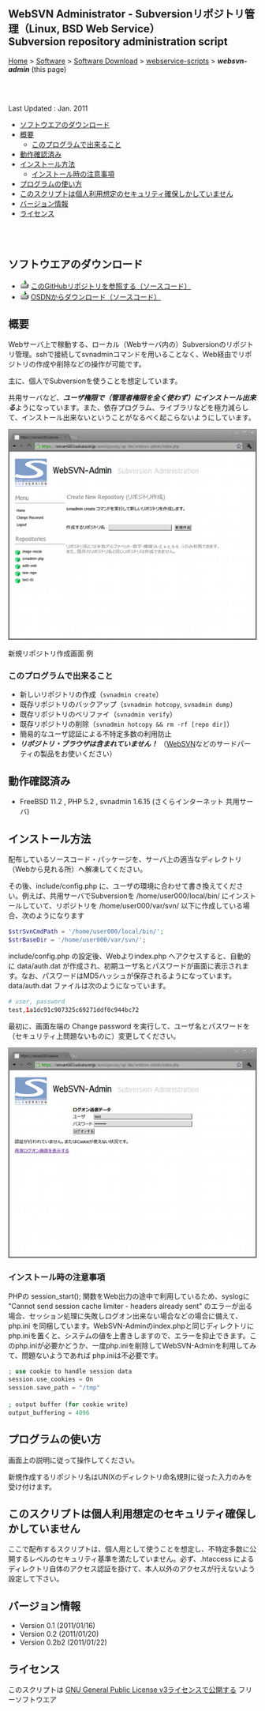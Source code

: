 ## WebSVN Administrator - Subversionリポジトリ管理（Linux, BSD Web Service）<br />Subversion repository administration script<!-- omit in toc -->

[Home](https://oasis3855.github.io/webpage/) > [Software](https://oasis3855.github.io/webpage/software/index.html) > [Software Download](https://oasis3855.github.io/webpage/software/software-download.html) > [webservice-scripts](../README.md) > ***websvn-admin*** (this page)

<br />
<br />

Last Updated : Jan. 2011

- [ソフトウエアのダウンロード](#ソフトウエアのダウンロード)
- [概要](#概要)
  - [このプログラムで出来ること](#このプログラムで出来ること)
- [動作確認済み](#動作確認済み)
- [インストール方法](#インストール方法)
  - [インストール時の注意事項](#インストール時の注意事項)
- [プログラムの使い方](#プログラムの使い方)
- [このスクリプトは個人利用想定のセキュリティ確保しかしていません](#このスクリプトは個人利用想定のセキュリティ確保しかしていません)
- [バージョン情報](#バージョン情報)
- [ライセンス](#ライセンス)

<br />
<br />

## ソフトウエアのダウンロード

- ![download icon](../readme_pics/soft-ico-download-darkmode.gif)   [このGitHubリポジトリを参照する（ソースコード）](../websvn-admin/) 
- ![download icon](../readme_pics/soft-ico-download-darkmode.gif)   [OSDNからダウンロード（ソースコード）](https://ja.osdn.net/projects/websvn-admin/)

## 概要

Webサーバ上で稼動する、ローカル（Webサーバ内の）Subversionのリポジトリ管理。sshで接続してsvnadminコマンドを用いることなく、Web経由でリポジトリの作成や削除などの操作が可能です。

主に、個人でSubversionを使うことを想定しています。

共用サーバなど、***ユーザ権限で（管理者権限を全く使わず）にインストール出来る***ようになっています。また、依存プログラム、ライブラリなどを極力減らして、インストール出来ないということがなるべく起こらないようにしています。 

![ 新規リポジトリ作成画面 ](readme_pics/websvn-admin-02.jpg)

 新規リポジトリ作成画面 例

### このプログラムで出来ること

- 新しいリポジトリの作成（```svnadmin create```）
- 既存リポジトリのバックアップ（```svnadmin hotcopy```, ```svnadmin dump```）
- 既存リポジトリのベリファイ（```svnadmin verify```）
- 既存リポジトリの削除（```svnadmin hotcopy && rm -rf [repo dir]```）
- 簡易的なユーザ認証による不特定多数の利用防止
- ***リポジトリ・ブラウザは含まれていません！*** （[WebSVN](https://github.com/websvnphp/websvn)などのサードパーティの製品をお使いください） 

## 動作確認済み

- FreeBSD 11.2 , PHP 5.2 , svnadmin 1.6.15  (さくらインターネット 共用サーバ)

## インストール方法

配布しているソースコード・パッケージを、サーバ上の適当なディレクトリ（Webから見れる所）へ解凍してください。

その後、include/config.php に、ユーザの環境に合わせて書き換えてください。例えば、共用サーバでSubversionを /home/user000/local/bin/ にインストールしていて、リポジトリを /home/user000/var/svn/ 以下に作成している場合、次のようになります

```PHP
$strSvnCmdPath = '/home/user000/local/bin/';
$strBaseDir = '/home/user000/var/svn/';
```

include/config.php の設定後、Webよりindex.php へアクセスすると、自動的に data/auth.dat が作成され、初期ユーザ名とパスワードが画面に表示されます。なお、パスワードはMD5ハッシュが保存されるようになっています。 data/auth.dat ファイルは次のようになっています。

```PHP
# user, password
test,1a1dc91c907325c69271ddf0c944bc72
```

最初に、画面左端の Change password を実行して、ユーザ名とパスワードを（セキュリティ上問題ないものに）変更してください。 

![ 簡易的なユーザ認証画面 ](readme_pics/websvn-admin-03.jpg)

### インストール時の注意事項

PHPの session_start(); 関数をWeb出力の途中で利用しているため、syslogに "Cannot send session cache limiter - headers already sent" のエラーが出る場合、セッション処理に失敗しログオン出来ない場合などの場合に備えて、php.ini を同梱しています。WebSVN-Adminのindex.phpと同じディレクトリにphp.iniを置くと、システムの値を上書きしますので、エラーを抑止できます。このphp.iniが必要かどうか、一度php.iniを削除してWebSVN-Adminを利用してみて、問題ないようであれば php.iniは不必要です。

```PHP
; use cookie to handle session data
session.use_cookies = On
session.save_path = "/tmp"

; output buffer (for cookie write)
output_buffering = 4096 
```

## プログラムの使い方

画面上の説明に従って操作してください。 

新規作成するリポジトリ名はUNIXのディレクトリ命名規則に従った入力のみを受け付けます。

## このスクリプトは個人利用想定のセキュリティ確保しかしていません

ここで配布するスクリプトは、個人用として使うことを想定し、不特定多数に公開するレベルのセキュリティ基準を満たしていません。必ず、.htaccess によるディレクトリ自体のアクセス認証を掛けて、本人以外のアクセスが行えないよう設定して下さい。

## バージョン情報

- Version 0.1 (2011/01/16)
- Version 0.2 (2011/01/20)
- Version 0.2b2 (2011/01/22)

## ライセンス

このスクリプトは [GNU General Public License v3ライセンスで公開する](https://gpl.mhatta.org/gpl.ja.html) フリーソフトウエア
